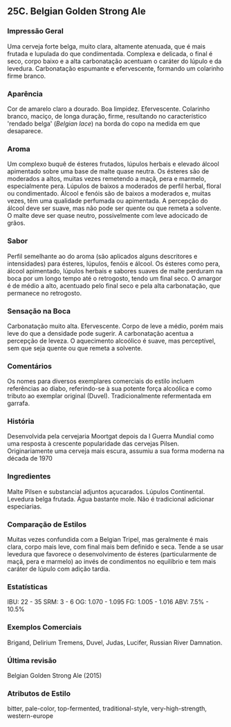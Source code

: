 ## 25C. Belgian Golden Strong Ale

### Impressão Geral

Uma cerveja forte belga, muito clara, altamente atenuada, que é mais frutada e lupulada do que condimentada. Complexa e delicada, o final é seco, corpo baixo e a alta carbonatação acentuam o caráter do lúpulo e da levedura. Carbonatação espumante e efervescente, formando um colarinho firme branco.

### Aparência

Cor de amarelo claro a dourado. Boa limpidez. Efervescente. Colarinho branco, maciço, de longa duração, firme, resultando no característico 'rendado belga' (*Belgian lace*) na borda do copo na medida em que desaparece.

### Aroma

Um complexo buquê de ésteres frutados, lúpulos herbais e elevado álcool apimentado sobre uma base de malte quase neutra. Os ésteres são de moderados a altos, muitas vezes remetendo a maçã, pera e marmelo, especialmente pera. Lúpulos de baixos a moderados de perfil herbal, floral ou condimentado. Álcool e fenóis são de baixos a moderados e, muitas vezes, têm uma qualidade perfumada ou apimentada. A percepção do álcool deve ser suave, mas não pode ser quente ou que remeta a solvente. O malte deve ser quase neutro, possivelmente com leve adocicado de grãos.

### Sabor

Perfil semelhante ao do aroma (são aplicados alguns descritores e intensidades) para ésteres, lúpulos, fenóis e álcool. Os ésteres como pera, álcool apimentado, lúpulos herbais e sabores suaves de malte perduram na boca por um longo tempo até o retrogosto, tendo um final seco. O amargor é de médio a alto, acentuado pelo final seco e pela alta carbonatação, que permanece no retrogosto.

### Sensação na Boca

Carbonatação muito alta. Efervescente. Corpo de leve a médio, porém mais leve do que a densidade pode sugerir. A carbonatação acentua a percepção de leveza. O aquecimento alcoólico é suave, mas perceptível, sem que seja quente ou que remeta a solvente.

### Comentários

Os nomes para diversos exemplares comerciais do estilo incluem referências ao diabo, referindo-se à sua potente força alcoólica e como tributo ao exemplar original (Duvel). Tradicionalmente refermentada em garrafa.

### História

Desenvolvida pela cervejaria Moortgat depois da I Guerra Mundial como uma resposta à crescente popularidade das cervejas Pilsen. Originariamente uma cerveja mais escura, assumiu a sua forma moderna na década de 1970

### Ingredientes

Malte Pilsen e substancial adjuntos açucarados. Lúpulos Continental. Levedura belga frutada. Água bastante mole. Não é tradicional adicionar especiarias.

### Comparação de Estilos

Muitas vezes confundida com a Belgian Tripel, mas geralmente é mais clara, corpo mais leve, com final mais bem definido e seca. Tende a se usar levedura que favorece o desenvolvimento de ésteres (particularmente de maçã, pera e marmelo) ao invés de condimentos no equilíbrio e tem mais caráter de lúpulo com adição tardia.

### Estatísticas

IBU: 22 - 35
SRM: 3 - 6
OG: 1.070 - 1.095
FG: 1.005 - 1.016
ABV: 7.5% - 10.5%

### Exemplos Comerciais

Brigand, Delirium Tremens, Duvel, Judas, Lucifer, Russian River Damnation.

### Última revisão

Belgian Golden Strong Ale (2015)

### Atributos de Estilo

bitter, pale-color, top-fermented, traditional-style, very-high-strength, western-europe
